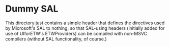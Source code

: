 # Dummy SAL

This directory just contains a simple header that defines the directives used by Microsoft's SAL to nothing, so that SAL-using headers (initially added for use of UIforETW's ETWProviders) can be compiled with non-MSVC compilers (without SAL functionality, of course.)